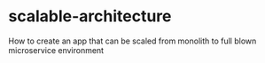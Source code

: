 # scalable-architecture
How to create an app that can be scaled from monolith to full blown microservice environment
